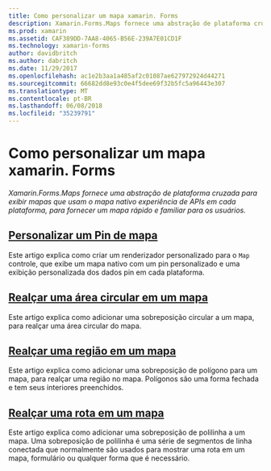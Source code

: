 ```yaml
---
title: Como personalizar um mapa xamarin. Forms
description: Xamarin.Forms.Maps fornece uma abstração de plataforma cruzada para exibir mapas que usam o mapa nativo experiência de APIs em cada plataforma, para fornecer um mapa rápido e familiar para os usuários.
ms.prod: xamarin
ms.assetid: CAF389DD-7AA8-4065-B56E-239A7E01CD1F
ms.technology: xamarin-forms
author: davidbritch
ms.author: dabritch
ms.date: 11/29/2017
ms.openlocfilehash: ac1e2b3aa1a485af2c01087ae627972924d44271
ms.sourcegitcommit: 66682dd8e93c0e4f5dee69f32b5fc5a96443e307
ms.translationtype: MT
ms.contentlocale: pt-BR
ms.lasthandoff: 06/08/2018
ms.locfileid: "35239791"
---
```

# <a name="customizing-a-xamarinforms-map"></a>Como personalizar um mapa xamarin. Forms

_Xamarin.Forms.Maps fornece uma abstração de plataforma cruzada para exibir mapas que usam o mapa nativo experiência de APIs em cada plataforma, para fornecer um mapa rápido e familiar para os usuários._

## <a name="customizing-a-map-pincustomized-pinmd"></a>[Personalizar um Pin de mapa](customized-pin.md)

Este artigo explica como criar um renderizador personalizado para o `Map` controle, que exibe um mapa nativo com um pin personalizado e uma exibição personalizada dos dados pin em cada plataforma.

## <a name="highlighting-a-circular-area-on-a-mapcircle-map-overlaymd"></a>[Realçar uma área circular em um mapa](circle-map-overlay.md)

Este artigo explica como adicionar uma sobreposição circular a um mapa, para realçar uma área circular do mapa.

## <a name="highlighting-a-region-on-a-mappolygon-map-overlaymd"></a>[Realçar uma região em um mapa](polygon-map-overlay.md)

Este artigo explica como adicionar uma sobreposição de polígono para um mapa, para realçar uma região no mapa. Polígonos são uma forma fechada e tem seus interiores preenchidos.

## <a name="highlighting-a-route-on-a-mappolyline-map-overlaymd"></a>[Realçar uma rota em um mapa](polyline-map-overlay.md)

Este artigo explica como adicionar uma sobreposição de polilinha a um mapa. Uma sobreposição de polilinha é uma série de segmentos de linha conectada que normalmente são usados para mostrar uma rota em um mapa, formulário ou qualquer forma que é necessário.
